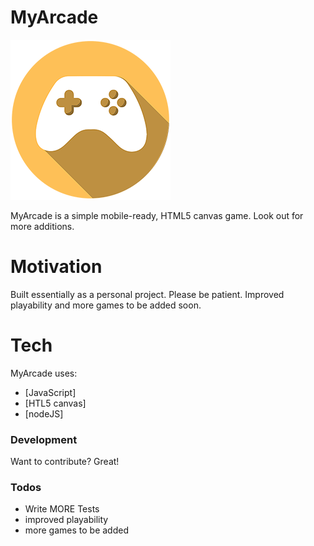 # MyArcade

[![N|Solid](images/icon256.png)](https://myarcade.herokuapp.com)

MyArcade is a simple mobile-ready, HTML5 canvas game. Look out for more additions.

# Motivation

Built essentially as a personal project. Please be patient. Improved playability and more games to be added soon.

# Tech

MyArcade uses:

* [JavaScript]
* [HTL5 canvas]
* [nodeJS]

### Development

Want to contribute? Great!

### Todos

 - Write MORE Tests
 - improved playability
 - more games to be added

